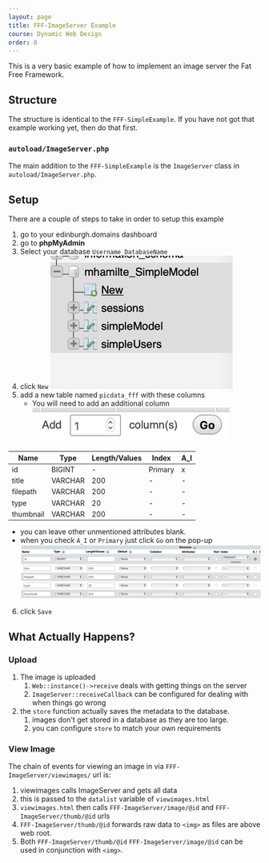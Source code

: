 ```yaml
---
layout: page
title: FFF-ImageServer Example
course: Dynamic Web Design
order: 8
---
```


This is a very basic example of how to implement an image server the Fat Free Framework.

## Structure

The structure is identical to the `FFF-SimpleExample`. If you have not got that example working yet, then do that first.

### `autoload/ImageServer.php`

The main addition to the `FFF-SimpleExample` is the `ImageServer` class in `autoload/ImageServer.php`.

## Setup

There are a couple of steps to take in order to setup this example

1. go to your edinburgh.domains dashboard
2. go to **phpMyAdmin**
3. Select your database `Username_DatabaseName`
4. click `New`
![](img/phpMyAdmin_new_table.png)
5. add a new table named `picdata_fff` with these columns
    - You will need to add an additional column
![](img/phpMyAdmin_add_column.png)

| Name      | Type    | Length/Values | Index   | A_I |
| --------- | ------- | ------------- | ------- | --- |
| id        | BIGINT  | -             | Primary | x   |
| title     | VARCHAR | 200           | -       | -   |
| filepath  | VARCHAR | 200           | -       | -   |
| type      | VARCHAR | 20            | -       | -   |
| thumbnail | VARCHAR | 200           | -       | -   |

- you can leave other unmentioned attributes blank.
- when you check `A_I` or `Primary` just click `Go` on the pop-up
![](img/phpMyAdmin_sql_fields.png)
6. click `Save`

## What Actually Happens?

### Upload

1. The image is uploaded
    1. `Web::instance()->receive` deals with getting things on the server
    2. `ImageServer::receiveCallback` can be configured for dealing with when things go wrong
2. the `store` function actually saves the metadata to the database.
    1. images don't get stored in a database as they are too large.
    2. you can configure `store` to match your own requirements

### View Image

The chain of events for viewing an image in via `FFF-ImageServer/viewimages/` url is:

1. viewimages calls ImageServer and gets all data
2. this is passed to the `datalist` variable of `viewimages.html`
3. `viewimages.html` then calls  `FFF-ImageServer/image/@id` and `FFF-ImageServer/thumb/@id` urls
4. `FFF-ImageServer/thumb/@id` forwards raw data to `<img>` as files are above web root.
5.  Both `FFF-ImageServer/thumb/@id` `FFF-ImageServer/image/@id` can be used in conjunction with `<img>`.
